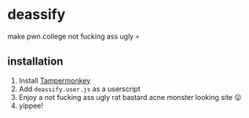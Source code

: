 # deassify
make pwn.college not fucking ass ugly 💀

## installation
1. Install [Tampermonkey](https://www.tampermonkey.net/)
2. Add `deassify.user.js` as a userscript
3. Enjoy a not fucking ass ugly rat bastard acne monster looking site 😛
4. yippee!
